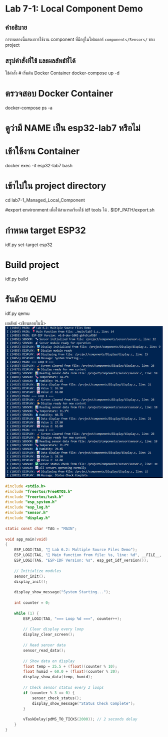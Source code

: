 # Lab 7-1: Local Component Demo

## คำอธิบาย
การทดลองนี้แสดงการใช้งาน component ที่มีอยู่ในโฟลเดอร์ `components/Sensors/` ของ project


## สรุปคำสั่งที่ใช้ และผลลัพธ์ที่ได้
ใช้คำสั่ง # เริ่มต้น Docker Container
docker-compose up -d

# ตรวจสอบ Docker Container

docker-compose ps -a

# ดูว่ามี NAME เป็น esp32-lab7 หรือไม่

# เข้าใช้งาน Container
docker exec -it esp32-lab7 bash

# เข้าไปใน project directory
cd lab7-1_Managed_Local_Component

#export environment เพื่อให้สามารถเรียกใช้ idf tools ได้
. $IDF_PATH/export.sh

# กำหนด target ESP32
idf.py set-target esp32

# Build project
idf.py build

# รันด้วย QEMU
idf.py qemu

ผลลัพธ์
<เขียนตอบในนี้>
![alt text](image.png)

```c
#include <stdio.h>
#include "freertos/FreeRTOS.h"
#include "freertos/task.h"
#include "esp_system.h"
#include "esp_log.h"
#include "sensor.h"
#include "display.h"

static const char *TAG = "MAIN";

void app_main(void)
{
    ESP_LOGI(TAG, "🚀 Lab 6.2: Multiple Source Files Demo");
    ESP_LOGI(TAG, "📍 Main function from file: %s, line: %d", __FILE__, __LINE__);
    ESP_LOGI(TAG, "ESP-IDF Version: %s", esp_get_idf_version());

    // Initialize modules
    sensor_init();
    display_init();

    display_show_message("System Starting...");

    int counter = 0;

    while (1) {
        ESP_LOGI(TAG, "=== Loop %d ===", counter++);

        // Clear display every loop
        display_clear_screen();

        // Read sensor data
        sensor_read_data();

        // Show data on display
        float temp = 25.5 + (float)(counter % 10);
        float humid = 60.0 + (float)(counter % 20);
        display_show_data(temp, humid);

        // Check sensor status every 3 loops
        if (counter % 3 == 0) {
            sensor_check_status();
            display_show_message("Status Check Complete");
        }

        vTaskDelay(pdMS_TO_TICKS(2000)); // 2 seconds delay
    }
}
```
